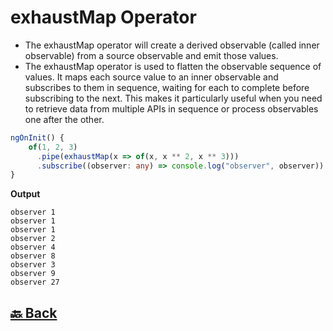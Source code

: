 <h1>exhaustMap Operator</h1>

- The exhaustMap operator will create a derived observable (called inner observable) from a source observable and emit those values.
- The exhaustMap operator is used to flatten the observable sequence of values. It maps each source value to an inner observable and subscribes to them in sequence, waiting for each to complete before subscribing to the next. This makes it particularly useful when you need to retrieve data from multiple APIs in sequence or process observables one after the other.

```ts
ngOnInit() {
    of(1, 2, 3)
      .pipe(exhaustMap(x => of(x, x ** 2, x ** 3)))
      .subscribe((observer: any) => console.log("observer", observer))
}
```
**Output**
```
observer 1
observer 1
observer 1
observer 2
observer 4
observer 8
observer 3
observer 9
observer 27
```

<h2><a href="https://github.com/sanjay9616/JavaScript/blob/master/JavaScript-Technologies/RxJS/README.md"> 🔙 Back</a></h2>